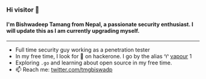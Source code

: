 ### Hi visitor 👋

#### I'm Bishwadeep Tamang from Nepal, a passionate security enthusiast. I will update this as I am currently upgrading myself.

---

- Full time security guy working as a penetration tester 
- In my free time, I look for 🐛 on hackerone. I go by the alias ♈ [vapour](https://hackerone.com/vapour) 1
- Exploring `.go` and learning about open source in my free time.
- 📫 Reach me: [twitter.com/tmgbiswadp](https://twitter.com/tmgbiswadp)
